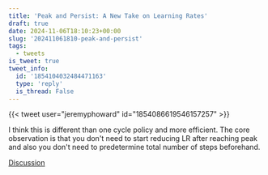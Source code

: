 ```yaml
---
title: 'Peak and Persist: A New Take on Learning Rates'
draft: true
date: 2024-11-06T18:10:23+00:00
slug: '202411061810-peak-and-persist'
tags:
  - tweets
is_tweet: true
tweet_info:
  id: '1854104032484471163'
  type: 'reply'
  is_thread: False
---
```




{{< tweet user="jeremyphoward" id="1854086619546157257" >}}

I think this is different than one cycle policy and more efficient. The core observation is that you don't need to start reducing LR after reaching peak and also you don't need to predetermine total number of steps beforehand.

[Discussion](https://x.com/sytelus/status/1854104032484471163)
